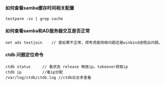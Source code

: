 #### 如何查看samba缓存时间相关配置

    testparm -sv | grep cache

#### 如何查看samba和AD服务器交互是否正常

    net ads testjoin    // 查如果不正常，得考虑是网络问题还是winbind进程出问题。

#### ctdb 问题定位命令
  
    ctdb status     // 看状态 release 释放ip，takeover获取ip
    ctdb ip         //看ip分配 
    /var/log/ctdb/ctdb.log //ctdb日志多查看 
